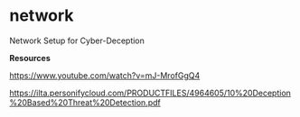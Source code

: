 # network
Network Setup for Cyber-Deception 

**Resources**

https://www.youtube.com/watch?v=mJ-MrofGgQ4 


https://ilta.personifycloud.com/PRODUCTFILES/4964605/10%20Deception%20Based%20Threat%20Detection.pdf
